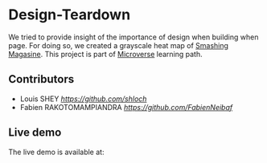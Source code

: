 # Design-Teardown
We tried to provide insight of the importance of design when building when page.
For doing so, we created a grayscale heat map of [Smashing Magasine](https://www.smashingmagazine.com/).
This project is part of [Microverse](https://www.microverse.org/) learning path.
## Contributors
  - Louis SHEY _https://github.com/shloch_
  - Fabien RAKOTOMAMPIANDRA _https://github.com/FabienNeibaf_
## Live demo
The live demo is available at: 
